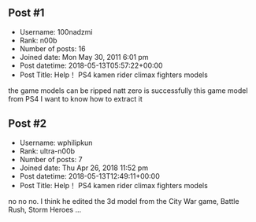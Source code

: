 ## Post #1
- Username: 100nadzmi
- Rank: n00b
- Number of posts: 16
- Joined date: Mon May 30, 2011 6:01 pm
- Post datetime: 2018-05-13T05:57:22+00:00
- Post Title: Help！ PS4 kamen rider climax fighters models

the game models can be ripped
natt zero is successfully
this game model from PS4
I want to know how to extract it
## Post #2
- Username: wphilipkun
- Rank: ultra-n00b
- Number of posts: 7
- Joined date: Thu Apr 26, 2018 11:52 pm
- Post datetime: 2018-05-13T12:49:11+00:00
- Post Title: Help！ PS4 kamen rider climax fighters models

no no no. I think he edited the 3d model from the City War game, Battle Rush, Storm Heroes ...
